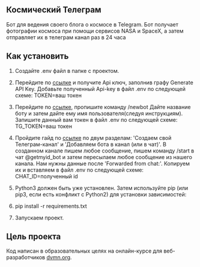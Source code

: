 ## Космический Телеграм

Бот для ведения своего блога о космосе в Telegram. Бот получает фотографии космоса при помощи сервисов NASA и SpaceX, 
а затем отправляет их в телеграм канал раз в 24 часа

## Как установить

1. Создайте .env файл в папке с проектом.

2. Перейдите по [ссылке](https://api.nasa.gov/) и получите Api ключ, заполнив графу Generate API Key.
Добавьте полученный Api-key в файл .env по следующей схеме:
TOKEN=ваш токен

3. Перейдите по [ссылке](https://telegram.me/BotFather), пропишите команду /newbot
Дайте название боту и затем дайте ему имя пользователя(следуя инструкциям).
Запишите данный вам токен в файл .env по следующей схеме:
TG_TOKEN=ваш токен

4. Пройдите гайд по [ссылке](https://smmplanner.com/blog/otlozhennyj-posting-v-telegram/) по двум разделам:
'Создаем свой Телеграм-канал' и 'Добавляем бота в канал (или в чат)'.
В созданном канале пишем любое сообщение, пишем команду /start
в чат @getmyid_bot и затем пересылаем любое сообщение из нашего канала.
Нам нужны данные после 'Forwarded from chat:'. Копируем их и вставляем в файл .env по следующей схеме:
CHAT_ID=полученный id

5. Python3 должен быть уже установлен. Затем используйте pip (или pip3, если есть конфликт с Python2) для установки зависимостей:

6. pip install -r requirements.txt

7. Запускаем проект.
## Цель проекта
Код написан в образовательных целях на онлайн-курсе для веб-разработчиков [dvmn.org](https://dvmn.org/).
